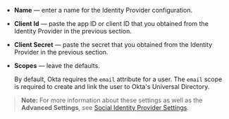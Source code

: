 * **Name** &mdash; enter a name for the Identity Provider configuration.
* **Client Id** &mdash; paste the app ID or client ID that you obtained from the Identity Provider in the <GuideLink link="../create-an-app-at-idp">previous section</GuideLink>.
* **Client Secret** &mdash; paste the secret that you obtained from the Identity Provider in the <GuideLink link="../create-an-app-at-idp">previous section</GuideLink>.
* **Scopes** &mdash; leave the defaults.

    By default, Okta requires the `email` attribute for a user. The `email` scope is required to create and link the user to Okta's Universal Directory.

> **Note:** For more information about these settings as well as the **Advanced Settings**, see [Social Identity Provider Settings](#social-identity-provider-settings).
